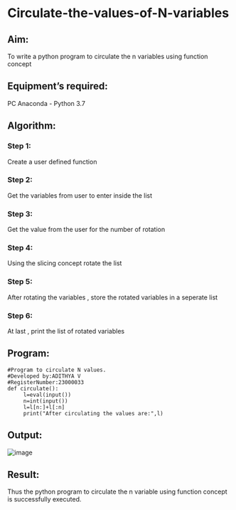# Circulate-the-values-of-N-variables
## Aim:
To write a python program to circulate the n variables using function concept
## Equipment’s required:
PC
Anaconda - Python 3.7
## Algorithm: 
### Step 1: 
Create a user defined function
### Step 2: 
Get the variables from user to enter inside the list
### Step 3: 
Get the value from the user for the number of rotation
### Step 4: 
Using the slicing concept rotate the list
### Step 5:
After rotating the variables , store the rotated variables in a seperate list
### Step 6: 
At last , print the list of rotated variables
## Program:
```
#Program to circulate N values.
#Developed by:ADITHYA V 
#RegisterNumber:23000033
def circulate():
     l=eval(input())
     n=int(input())
     l=l[n:]+l[:n]
     print("After circulating the values are:",l)
```
## Output:
![image](https://github.com/ADITHYA23000033/Circulate-the-values-of-N-variables/assets/148514544/8cad3225-9551-4522-9826-8380b91edd04)

## Result:
Thus the python program to circulate the n variable using function concept is successfully executed.
